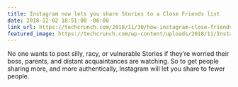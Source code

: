```yaml
---
title: Instagram now lets you share Stories to a Close Friends list
date: 2018-12-02 18:51:00 -06:00
link_url: https://techcrunch.com/2018/11/30/how-instagram-close-friends-works/
featured_image: https://techcrunch.com/wp-content/uploads/2018/11/Instagram-Close-Friends.png?w=739
---
```


No one wants to post silly, racy, or vulnerable Stories if they’re worried their boss, parents, and distant acquaintances are watching. So to get people sharing more, and more authentically, Instagram will let you share to fewer people.